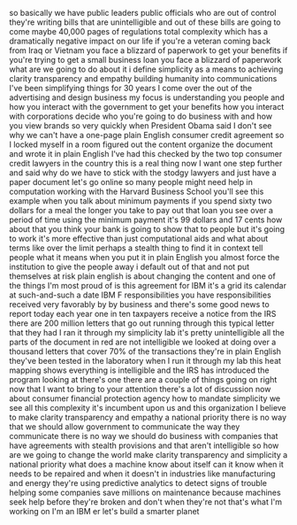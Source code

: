 
so basically we have public leaders
public officials who are out of control
they&#39;re writing bills that are
unintelligible and out of these bills
are going to come maybe 40,000 pages of
regulations total complexity which has a
dramatically negative impact on our life
if you&#39;re a veteran coming back from
Iraq or Vietnam you face a blizzard of
paperwork to get your benefits if you&#39;re
trying to get a small business loan you
face a blizzard of paperwork what are we
going to do about it i define simplicity
as a means to achieving clarity
transparency and empathy building
humanity into communications I&#39;ve been
simplifying things for 30 years I come
over the out of the advertising and
design business
my focus is understanding you people and
how you interact with the government to
get your benefits how you interact with
corporations decide who you&#39;re going to
do business with and how you view brands
so very quickly when President Obama
said I don&#39;t see why we can&#39;t have a
one-page plain English consumer credit
agreement so I locked myself in a room
figured out the content organize the
document and wrote it in plain English
I&#39;ve had this checked by the two top
consumer credit lawyers in the country
this is a real thing now I want one step
further and said why do we have to stick
with the stodgy lawyers and just have a
paper document let&#39;s go online so many
people might need help in computation
working with the Harvard Business School
you&#39;ll see this example when you talk
about minimum payments if you spend
sixty two dollars for a meal the longer
you take to pay out that loan you see
over a period of time using the minimum
payment it&#39;s 99 dollars and 17 cents how
about that you think your bank is going
to show that to people but it&#39;s going to
work it&#39;s more effective than just
computational aids and what about terms
like over the limit
perhaps a stealth thing to find it in
context tell people what it means when
you put it in plain English you almost
force the institution to give the people
away i default out of that and not put
themselves at risk plain english is
about changing the content and one of
the things I&#39;m most proud of is this
agreement for IBM it&#39;s a grid its
calendar at such-and-such a date IBM F
responsibilities you have
responsibilities received very favorably
by by business and there&#39;s some good
news to report today each year one in
ten taxpayers receive a notice from the
IRS there are 200 million letters that
go out running through this typical
letter that they had I ran it through my
simplicity lab it&#39;s pretty
unintelligible all the parts of the
document in red are not intelligible we
looked at doing over a thousand letters
that cover 70% of the transactions
they&#39;re in plain English they&#39;ve been
tested in the laboratory when I run it
through my lab this heat mapping shows
everything is intelligible and the IRS
has introduced the program looking at
there&#39;s one there are a couple of things
going on right now that I want to bring
to your attention there&#39;s a lot of
discussion now about consumer financial
protection agency how to mandate
simplicity we see all this complexity
it&#39;s incumbent upon us and this
organization I believe to make clarity
transparency and empathy a national
priority there is no way that we should
allow government to communicate the way
they communicate there is no way we
should do business with companies that
have agreements with stealth provisions
and that aren&#39;t intelligible so how are
we going to change the world make
clarity transparency and simplicity a
national priority
what does a machine know about itself
can it know when it needs to be repaired
and when it doesn&#39;t in industries like
manufacturing and energy they&#39;re using
predictive analytics to detect signs of
trouble helping some companies save
millions on maintenance because machines
seek help before they&#39;re broken and
don&#39;t when they&#39;re not that&#39;s what I&#39;m
working on I&#39;m an IBM er let&#39;s build a
smarter planet
